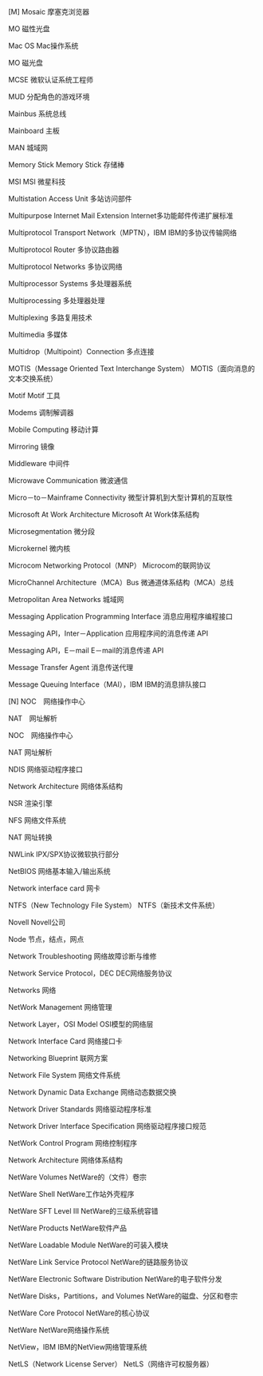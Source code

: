 [M]
Mosaic 摩塞克浏览器

MO 磁性光盘

Mac OS Mac操作系统

MO 磁光盘

MCSE 微软认证系统工程师

MUD 分配角色的游戏环境

Mainbus 系统总线

Mainboard 主板

MAN 城域网

Memory Stick Memory Stick 存储棒

MSI MSI 微星科技

Multistation Access Unit 多站访问部件

Multipurpose Internet Mail Extension Internet多功能邮件传递扩展标准

Multiprotocol Transport Network（MPTN），IBM IBM的多协议传输网络

Multiprotocol Router 多协议路由器

Multiprotocol Networks 多协议网络

Multiprocessor Systems 多处理器系统

Multiprocessing 多处理器处理

Multiplexing 多路复用技术

Multimedia 多媒体

Multidrop（Multipoint）Connection 多点连接

MOTIS（Message Oriented Text Interchange System） MOTIS（面向消息的文本交换系统）

Motif Motif 工具

Modems 调制解调器

Mobile Computing 移动计算

Mirroring 镜像

Middleware 中间件

Microwave Communication 微波通信

Micro－to－Mainframe Connectivity 微型计算机到大型计算机的互联性

Microsoft At Work Architecture Microsoft At Work体系结构

Microsegmentation 微分段

Microkernel 微内核

Microcom Networking Protocol（MNP） Microcom的联网协议

MicroChannel Architecture（MCA）Bus 微通道体系结构（MCA）总线

Metropolitan Area Networks 城域网

Messaging Application Programming Interface 消息应用程序编程接口

Messaging API，Inter－Application 应用程序间的消息传递 API

Messaging API，E－mail E－mail的消息传递 API

Message Transfer Agent 消息传送代理

Message Queuing Interface（MAI），IBM IBM的消息排队接口

[N]
NOC　网络操作中心

NAT　网址解析

NOC　网络操作中心

NAT 网址解析

NDIS 网络驱动程序接口

Network Architecture 网络体系结构

NSR 渲染引擎

NFS 网络文件系统

NAT 网址转换

NWLink IPX/SPX协议微软执行部分

NetBIOS 网络基本输入/输出系统

Network interface card 网卡

NTFS（New Technology File System） NTFS（新技术文件系统）

Novell Novell公司

Node 节点，结点，网点

Network Troubleshooting 网络故障诊断与维修

Network Service Protocol，DEC DEC网络服务协议

Networks 网络

NetWork Management 网络管理

Network Layer，OSI Model OSI模型的网络层

Network Interface Card 网络接口卡

Networking Blueprint 联网方案

Network File System 网络文件系统

Network Dynamic Data Exchange 网络动态数据交换

Network Driver Standards 网络驱动程序标准

Network Driver Interface Specification 网络驱动程序接口规范

NetWork Control Program 网络控制程序

Network Architecture 网络体系结构

NetWare Volumes NetWare的（文件）卷宗

NetWare Shell NetWare工作站外壳程序

NetWare SFT Level Ⅲ NetWare的三级系统容错

NetWare Products NetWare软件产品

NetWare Loadable Module NetWare的可装入模块

NetWare Link Service Protocol NetWare的链路服务协议

NetWare Electronic Software Distribution NetWare的电子软件分发

NetWare Disks，Partitions，and Volumes NetWare的磁盘、分区和卷宗

NetWare Core Protocol NetWare的核心协议

NetWare NetWare网络操作系统

NetView，IBM IBM的NetView网络管理系统

NetLS（Network License Server） NetLS（网络许可权服务器）

